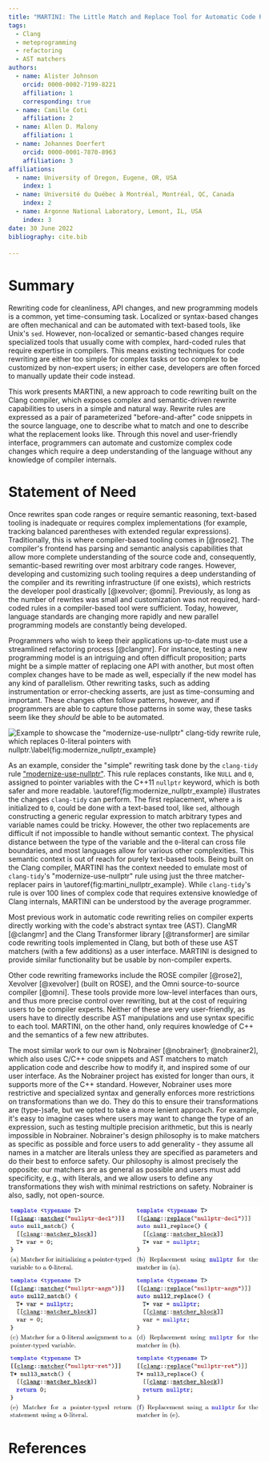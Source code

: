 ```yaml
---
title: "MARTINI: The Little Match and Replace Tool for Automatic Code Rewriting"
tags:
  - Clang
  - meteprogramming
  - refactoring
  - AST matchers
authors:
  - name: Alister Johnson
    orcid: 0000-0002-7199-8221
    affiliation: 1
    corresponding: true
  - name: Camille Coti
    affiliation: 2
  - name: Allen D. Malony
    affiliation: 1
  - name: Johannes Doerfert
    orcid: 0000-0001-7870-8963
    affiliation: 3
affiliations:
  - name: University of Oregon, Eugene, OR, USA
    index: 1
  - name: Université du Québec à Montréal, Montréal, QC, Canada
    index: 2
  - name: Argonne National Laboratory, Lemont, IL, USA
    index: 3
date: 30 June 2022
bibliography: cite.bib

---
```


# Summary

Rewriting code for cleanliness, API changes, and new programming models is a
common, yet time-consuming task. Localized or syntax-based changes are often
mechanical and can be automated with text-based tools, like Unix's
`sed`. However, non-localized or semantic-based changes require specialized
tools that usually come with complex, hard-coded rules that require expertise
in compilers. This means existing techniques for code rewriting are either too
simple for complex tasks or too complex to be customized by non-expert users;
in either case, developers are often forced to manually update their code
instead.

This work presents MARTINI, a new approach to code rewriting built on the
Clang compiler, which exposes complex and semantic-driven rewrite capabilities
to users in a simple and natural way. Rewrite rules are expressed as a pair
of parameterized "before-and-after" code snippets in the source language, one
to describe what to match and one to describe what the replacement looks like.
Through this novel and user-friendly interface, programmers can automate
and customize complex code changes which require a deep understanding of
the language without any knowledge of compiler internals.


# Statement of Need

Once rewrites span code ranges or require semantic reasoning, text-based
tooling is inadequate or requires complex implementations (for example,
tracking balanced parentheses with extended regular expressions).
Traditionally, this is where compiler-based tooling comes in [@rose2].
The compiler's frontend has parsing and semantic analysis capabilities that
allow more complete understanding of the source code and, consequently,
semantic-based rewriting over most arbitrary code ranges. However, developing
and customizing such tooling requires a deep understanding of the compiler
and its rewriting infrastructure (if one exists), which restricts the
developer pool drastically [@xevolver; @omni]. Previously, as long as the
number of rewrites was small and customization was not required,
hard-coded rules in a compiler-based tool were sufficient.
Today, however, language standards are changing more rapidly and new
parallel programming models are constantly being developed.

Programmers who wish to keep their applications up-to-date must use a
streamlined refactoring process [@clangmr]. For instance, testing a new
programming model is an intriguing and often difficult proposition;
parts might be a simple matter of replacing one API with another, but
most often complex changes have to be made as well, especially if the
new model has any kind of parallelism. Other rewriting tasks, such as
adding instrumentation or error-checking asserts, are just as time-consuming
and important. These changes often follow patterns, however, and if
programmers are able to capture those patterns in some way, these tasks
seem like they _should_ be able to be automated.

![Example to showcase the "modernize-use-nullptr" `clang-tidy` rewrite
rule, which replaces `0`-literal pointers with `nullptr`.\label{fig:modernize_nullptr_example}](modernize-use-nullptr-ex.png)

As an example, consider the "simple" rewriting task done by the `clang-tidy`
rule ["modernize-use-nullptr"](https://clang.llvm.org/extra/clang-tidy/checks/modernize-use-nullptr.html).
This rule replaces constants, like `NULL` and `0`, assigned to pointer
variables with the C++11 `nullptr` keyword, which is both safer and more
readable. \autoref{fig:modernize_nullptr_example} illustrates the changes
`clang-tidy` can perform. The first replacement, where `a` is initialized
to `0`, could be done with a text-based tool, like `sed`, although
constructing a generic regular expression to match arbitrary types and
variable names could be tricky. However, the other two replacements are
difficult if not impossible
to handle without semantic context. The physical distance between the type
of the variable and the `0`-literal can cross file boundaries, and most
languages allow for various other complexities. This semantic context is
out of reach for purely text-based tools. Being built on the Clang compiler,
MARTINI has the context needed to emulate most of `clang-tidy`'s
"modernize-use-nullptr" rule using just the three matcher-replacer pairs in
\autoref{fig:martini_nullptr_example}. While `clang-tidy`'s rule is over 100
lines of complex code that requires extensive knowledge of Clang internals,
MARTINI can be understood by the average programmer.

Most previous work in automatic code rewriting relies on compiler experts
directly working with the code's abstract syntax tree (AST). ClangMR [@clangmr]
and the Clang Transformer library [@transformer] are similar code rewriting
tools implemented in Clang, but both of these use AST matchers (with a
few additions) as a user interface. MARTINI is designed to provide similar
functionality but be usable by non-compiler experts.

Other code rewriting frameworks include the ROSE compiler [@rose2],
Xevolver [@xevolver] (built on ROSE), and the Omni source-to-source
compiler [@omni]. These tools provide more low-level interfaces than ours,
and thus more precise control over rewriting, but at the cost of requiring
users to be compiler experts. Neither of these are very user-friendly,
as users have to directly describe AST manipulations and use syntax
specific to each tool. MARTINI, on the other hand, only requires knowledge
of C++ and the semantics of a few new attributes.

The most similar work to our own is Nobrainer [@nobrainer1; @nobrainer2],
which also uses C/C++ code snippets and AST matchers to match application
code and describe how to modify it, and inspired some of our user interface.
As the Nobrainer project has existed for longer than ours, it supports
more of the C++ standard. However, Nobrainer uses more restrictive and
specialized syntax and generally enforces more restrictions on
transformations than we do. They do this to ensure their transformations
are (type-)safe, but we opted to take a more lenient approach. For example, it's easy
to imagine cases where users may want to change the type of an expression, such as
testing multiple precision arithmetic, but this is nearly impossible
in Nobrainer. Nobrainer's design philosophy is to make
matchers as specific as possible and force users to add generality -
they assume all names in a matcher are literals unless they are specified
as parameters and do their best to enforce safety. Our philosophy is almost
precisely the opposite: our matchers are as general as possible and
users must add specificity, e.g., with literals, and we allow users to
define any transformations they wish with minimal restrictions on safety.
Nobrainer is also, sadly, not open-source.

![MARTINI's equivalent to `clang-tidy`'s "modernize-use-nullptr" rule, using abbreviated MARTINI syntax.\label{fig:martini_nullptr_example}](martini-nullptr-ex.png)


# References
